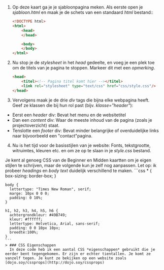 1. Op deze kaart ga je je sjabloonpagina meken. Als eerste open je *sjabloon.html* en maak je de schets van een standaard *html* bestand::
    ```html
    <!DOCTYPE html>
    <html>
        <head>
        </head>

        <body>
        </body>
    </html>
    ```

2. Nu stop je de *stylesheet* in het *head* gedeelte, en voeg je een plek toe om de titels van je pagina te stoppen. Markeer dit met een *opmerking*.
    ```html
    <head>
        <titel><!-- Pagina titel komt hier --></titel>
        <link rel="stylesheet" type="text/css" href="css/style.css"/>
    </head>
    ```

3. Vervolgens maak je de drie *div* tags die bijna elke webpagina heeft. Geef ze klassen die bij hun rol past (bijv. *klasse="header"*):
  * Eerst een *header* div: Bevat het menu en de websitetitel
  * Dan een *content* div: Waar de meeste inhoud van de pagina (zoals je projectoverzicht) staat.
  * Tenslotte een *footer* div: Bevat minder belangrijke of overduidelijke links naar bijvoorbeeld een "contact"pagina.

4. Nu is het tijd voor de basisstijlen van je website: Fonts, tekstgrootte, witruimtes, kleuren etc. en om ze op te slaan in je *style.css* bestand.

  Je kent al genoeg CSS van de Beginner en Midden kaartten om je eigen stijlen te schrijven, maar de volgende kun je zelf nog aanpassen. Let op: ik probeer *headings* en *body text* duidelijk verschillend te maken.
    ```css
    * {
        box-sizing: border-box;
      }

    body {
      lettertype: "Times New Roman", serif;
      marge: 10px 0 0 0;
      padding: 0 10%;
    }

    h1, h2, h3, h4, h5, h6 {
      achtergrondkleur: #49B749;
      kleur: #ffffff;
      lettertype: Helvetica, Arial, sans-serif;
      padding: 0 0 10px 10px;
      breedte:100%;
    }
    ```
    > ### CSS Eigenschappen
      In deze code heb ik een aantal CSS *eigenschappen* gebruikt die je eerder bent tegengekomen. Er zijn er echter tientallen. Je komt ze vanzelf tegen. Je kunt ze bekijken op een website zoals [dojo.soy/cssprops](http://dojo.soy/cssprops)

